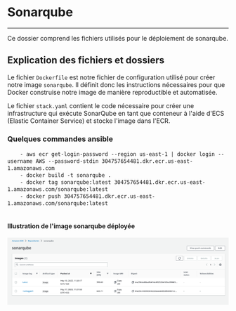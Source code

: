 # Sonarqube
***
Ce dossier comprend les fichiers utilisés pour le déploiement de sonarqube.


## Explication des fichiers et dossiers

Le fichier `Dockerfile` est notre fichier de configuration utilisé pour créer notre image `sonarqube`. Il définit donc les instructions nécessaires pour que Docker construise notre image de manière reproductible et automatisée.

Le fichier `stack.yaml` contient le code nécessaire pour  créer une infrastructure qui exécute SonarQube en tant que conteneur à l'aide d'ECS (Elastic Container Service) et stocke l'image dans l'ECR. 


### Quelques commandes ansible

```
    - aws ecr get-login-password --region us-east-1 | docker login --username AWS --password-stdin 304757654481.dkr.ecr.us-east-1.amazonaws.com
    - docker build -t sonarqube .
    - docker tag sonarqube:latest 304757654481.dkr.ecr.us-east-1.amazonaws.com/sonarqube:latest
    - docker push 304757654481.dkr.ecr.us-east-1.amazonaws.com/sonarqube:latest
    
```


#### Illustration de l'image sonarqube déployée

![alt text](../doc/sonarqube.png  "Sonarqube")
